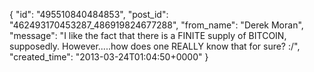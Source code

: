  {
   "id": "495510840484853",
   "post_id": "462493170453287_486919824677288",
   "from_name": "Derek Moran",
   "message": "I like the fact that there is a FINITE supply of BITCOIN, supposedly. However.....how does one REALLY know that for sure?  :/",
   "created_time": "2013-03-24T01:04:50+0000"
 }
